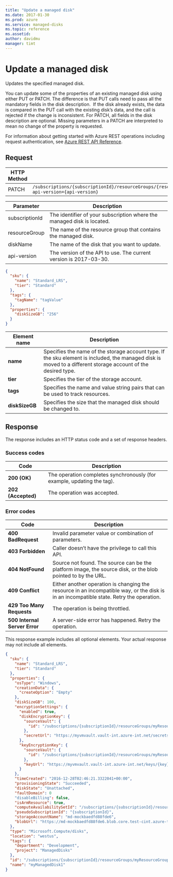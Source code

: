 ```yaml
---
title: "Update a managed disk"
ms.date: 2017-01-30
ms.prod: azure
ms.service: managed-disks
ms.topic: reference
ms.assetid: 
author: davidmu
manager: timt
---
```


# Update a managed disk

Updates the specified managed disk.

You can update some of the properties of an existing managed disk using either PUT or PATCH. The difference is that PUT calls need to pass all the mandatory fields in the disk description.  If the disk already exists, the data is compared in the PUT call with the existing disk’s data, and the call is rejected if the change is inconsistent. For PATCH, all fields in the disk description are optional. Missing parameters in a PATCH are interpreted to mean no change of the property is requested. 

For information about getting started with Azure REST operations including request authentication, see [Azure REST API Reference](../../../index.md).
  
## Request

| HTTP Method | URI|  
| ----------- |----|  
| PATCH | `/subscriptions/{subscriptionId}/resourceGroups/{resourceGroup}/providers/Microsoft.Compute/disks/{diskName}?api-version={api-version}` |

| Parameter | Description |
| --------- | ----------- |
| subscriptionId | The identifier of your subscription where the managed disk is located. |
| resourceGroup | The name of the resource group that contains the managed disk. |
| diskName | The name of the disk that you want to update. |
| api-version | The version of the API to use. The current version is 2017-03-30. |
  
```json
{  
  "sku": { 
    "name": "Standard_LRS", 
    "tier": "Standard" 
  },
  "tags": {  
    "tagName": "tagValue"
  },      
  "properties": {  
    "diskSizeGB": "256" 
  }  
}    
```

| Element name | Description |
| ------------ | ----------- |
| **name** | Specifies the name of the storage account type. If the sku element is included, the managed disk is moved to a different storage account of the desired type. |
| **tier** | Specifies the tier of the storage account. |
| **tags** | Specifies the name and value string pairs that can be used to track resources. |
| **diskSizeGB** | Specifies the size that the managed disk should be changed to. |

## Response  
 
The response includes an HTTP status code and a set of response headers.  
  
### Success codes

| Code | Description |
| ---- | ----------- |
| **200 (OK)** | The operation completes synchronously (for example, updating the tag). | 
| **202 (Accepted)** | The operation was accepted.

### Error codes

| Code | Description |
| ---- | ----------- |
| **400 BadRequest** | Invalid parameter value or combination of parameters. | 
| **403 Forbidden** | Caller doesn’t have the privilege to call this API. | 
| **404 NotFound** | Source not found. The source can be the platform image, the source disk, or the blob pointed to by the URL. |
| **409 Conflict** | Either another operation is changing the resource in an incompatible way, or the disk is in an incompatible state. Retry the operation. | 
| **429 Too Many Requests** | The operation is being throttled. |
| **500 Internal Server Error** | A server-side error has happened. Retry the operation. |    

This response example includes all optional elements. Your actual response may not include all elements.

```json
{ 
  "sku": { 
    "name": "Standard_LRS", 
    "tier": "Standard" 
  }, 
  "properties": { 
    "osType": "Windows", 
    "creationData": { 
      "createOption": "Empty" 
    }, 
    "diskSizeGB": 100, 
    "encryptionSettings": { 
      "enabled": true, 
      "diskEncryptionKey": { 
        "sourceVault": { 
          "id": "/subscriptions/{subscriptionId}/resourceGroups/myResourceGroup/providers/Microsoft.KeyVault/vaults/myVMVault" 
        }, 
        "secretUrl": "https://myvmvault.vault-int.azure-int.net/secrets/{secret}" 
      }, 
      "keyEncryptionKey": { 
        "sourceVault": { 
          "id": "/subscriptions/{subscriptionId}/resourceGroups/myResourceGroup/providers/Microsoft.KeyVault/vaults/myVMVault" 
        }, 
        "keyUrl": "https://myvmvault.vault-int.azure-int.net/keys/{key}" 
      } 
    }, 
    "timeCreated": "2016-12-28T02:46:21.3322041+00:00", 
    "provisioningState": "Succeeded", 
    "diskState": "Unattached", 
    "faultDomain": 0 
    "disableBilling": false, 
    "isArmResource": true, 
    "computeAvailabilitySetId": "/subscriptions/{subscriptionId}/resourceGroups/myResourceGroup/providers/Microsoft.Compute/availabilitySets/myAV", 
    "pseudoSubscriptionId": "{subscriptionId}", 
    "storageAccountName": "md-mockbaedfd88fde6", 
    "blobUrl": "https://md-mockbaedfd88fde6.blob.core.test-cint.azure-test.net/s3gwt23k4scb/abcd", 
  }, 
  "type": "Microsoft.Compute/disks", 
  "location": "westus", 
  "tags": { 
    "department": "Development", 
    "project": "ManagedDisks" 
  }, 
  "id": "/subscriptions/{subscriptionId}/resourceGroups/myResourceGroup/providers/Microsoft.Compute/disks/myManagedDisk1", 
  "name": "myManagedDisk1" 
}  
``` 